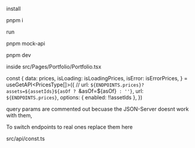 
install

pnpm i

run

pnpm mock-api

pnpm dev


inside
src/Pages/Portfolio/Portfolio.tsx


  const {
    data: prices,
    isLoading: isLoadingPrices,
    isError: isErrorPrices,
  } = useGetAPI<PricesType[]>({
    // url: `${ENDPOINTS.prices}?assets=${assetIds}${asOf ? `&asOf=${asOf}` : ''}`,
    url: `${ENDPOINTS.prices}`,
    options: { enabled: !!assetIds },
  })

  query params are commented out becuase the JSON-Server doesnt work with them, 


  To switch endpoints to real ones replace them here

  src/api/const.ts